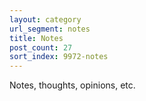 ```yaml
---
layout: category
url_segment: notes
title: Notes
post_count: 27
sort_index: 9972-notes
---
```


Notes, thoughts, opinions, etc.
